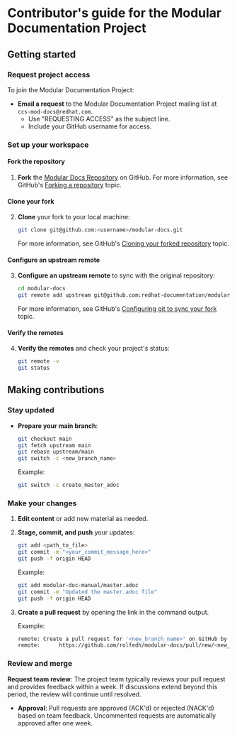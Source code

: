 # Contributor's guide for the Modular Documentation Project

## Getting started

### Request project access

To join the Modular Documentation Project:

- **Email a request** to the Modular Documentation Project mailing list at `ccs-mod-docs@redhat.com`.
  - Use "REQUESTING ACCESS" as the subject line.
  - Include your GitHub username for access.

### Set up your workspace

#### Fork the repository

1. **Fork** the [Modular Docs Repository](https://github.com/redhat-documentation/modular-docs) on GitHub. For more information, see GitHub's [Forking a repository](https://docs.github.com/en/pull-requests/collaborating-with-pull-requests/working-with-forks/fork-a-repo#forking-a-repository) topic.

#### Clone your fork

2. **Clone** your fork to your local machine:

   ```bash
   git clone git@github.com:<username>/modular-docs.git
   ```

   For more information, see GitHub's [Cloning your forked repository](https://docs.github.com/en/pull-requests/collaborating-with-pull-requests/working-with-forks/fork-a-repo#cloning-your-forked-repository) topic.

#### Configure an upstream remote

3. **Configure an upstream remote** to sync with the original repository:

   ```bash
   cd modular-docs
   git remote add upstream git@github.com:redhat-documentation/modular-docs.git
   ```

   For more information, see GitHub's [Configuring git to sync your fork](https://docs.github.com/en/pull-requests/collaborating-with-pull-requests/working-with-forks/fork-a-repo#configuring-git-to-sync-your-fork-with-the-upstream-repository) topic.

#### Verify the remotes

4. **Verify the remotes** and check your project's status:

   ```bash
   git remote -v
   git status
   ```

## Making contributions

### Stay updated

* **Prepare your main branch**:

   ```bash
   git checkout main
   git fetch upstream main
   git rebase upstream/main  
   git switch -c <new_branch_name>
   ```

   Example:

   ```bash
   git switch -c create_master_adoc
   ```

### Make your changes

1. **Edit content** or add new material as needed.

2. **Stage, commit, and push** your updates:

   ```bash
   git add <path_to_file>
   git commit -m "<your_commit_message_here>"
   git push -f origin HEAD
   ```

   Example:

   ```bash
   git add modular-doc-manual/master.adoc
   git commit -m "Updated the master.adoc file"
   git push -f origin HEAD
   ```

4. **Create a pull request** by opening the link in the command output.

   Example:

   ```bash
   remote: Create a pull request for '<new_branch_name>' on GitHub by visiting:
   remote:      https://github.com/rolfedh/modular-docs/pull/new/<new_branch_name>
   ```

### Review and merge

**Request team review**: The project team typically reviews your pull request and provides feedback within a week. If discussions extend beyond this period, the review will continue until resolved.

- **Approval**: Pull requests are approved (ACK'd) or rejected (NACK'd) based on team feedback. Uncommented requests are automatically approved after one week.
